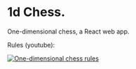 # 1d Chess.

One-dimensional chess, a React web app.

Rules (youtube):


[![One-dimensional chess rules](https://img.youtube.com/vi/nBoQnTRCU18/0.jpg)](https://img.youtube.com/vi/nBoQnTRCU18/0.jpg)
